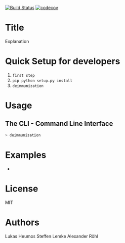 [![Build Status](https://travis-ci.org/steffenlem/Deimmunization.svg?branch=master)](https://travis-ci.org/steffenlem/Deimmunization)
[![codecov](https://codecov.io/gh/Zethson/PythonProjectTemplate/branch/master/graph/badge.svg)](https://codecov.io/gh/Zethson/PythonProjectTemplate)

# Title
Explanation 

Quick Setup for developers
=====
1. <code>first step</code>
2. <code>pip python setup.py install</code>
3. <code>deimmunization</code>

Usage
=====
## The CLI - Command Line Interface
```bash
> deimmunization
```

Examples
=====
- 

License
=====
MIT

Authors
=====
Lukas Heumos
Steffen Lemke
Alexander Röhl

